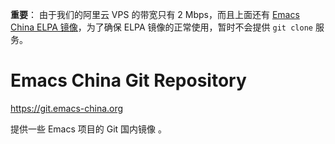 **重要**： 由于我们的阿里云 VPS 的带宽只有 2 Mbps，而且上面还有 [Emacs China ELPA 镜像](https://elpa.emacs-china.org/)，为了确保 ELPA 镜像的正常使用，暂时不会提供 `git clone` 服务。

# Emacs China Git Repository

https://git.emacs-china.org

提供一些 Emacs 项目的 Git 国内镜像 。

